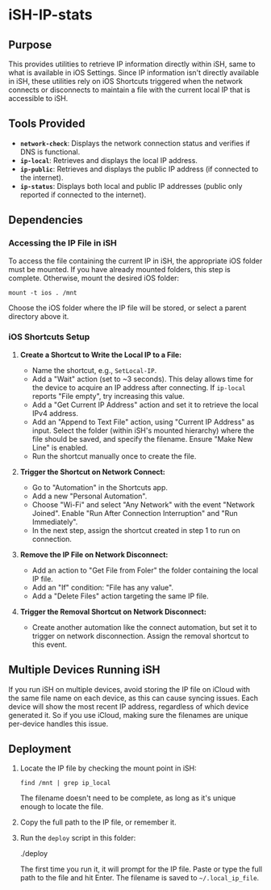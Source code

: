 # iSH-IP-stats

## Purpose

This provides utilities to retrieve IP information directly within iSH, same to what is available in iOS Settings. Since IP information isn't directly available in iSH, these utilities rely on iOS Shortcuts triggered when the network connects or disconnects to maintain a file with the current local IP that is accessible to iSH.

## Tools Provided

- **`network-check`**: Displays the network connection status and verifies if DNS is functional.
- **`ip-local`**: Retrieves and displays the local IP address.
- **`ip-public`**: Retrieves and displays the public IP address (if connected to the internet).
- **`ip-status`**: Displays both local and public IP addresses (public only reported if connected to the internet).

## Dependencies

### Accessing the IP File in iSH

To access the file containing the current IP in iSH, the appropriate iOS folder must be mounted. If you have already mounted folders, this step is complete. Otherwise, mount the desired iOS folder:

    mount -t ios . /mnt

Choose the iOS folder where the IP file will be stored, or select a parent directory above it.

### iOS Shortcuts Setup

1. **Create a Shortcut to Write the Local IP to a File:**
   - Name the shortcut, e.g., `SetLocal-IP`.
   - Add a "Wait" action (set to ~3 seconds). This delay allows time for the device to acquire an IP address after connecting. If `ip-local` reports "File empty", try increasing this value.
   - Add a "Get Current IP Address" action and set it to retrieve the local IPv4 address.
   - Add an "Append to Text File" action, using "Current IP Address" as input. Select the folder (within iSH's mounted hierarchy) where the file should be saved, and specify the filename. Ensure "Make New Line" is enabled.
   - Run the shortcut manually once to create the file.

2. **Trigger the Shortcut on Network Connect:**
   - Go to "Automation" in the Shortcuts app.
   - Add a new "Personal Automation".
   - Choose "Wi-Fi" and select "Any Network" with the event "Network Joined". Enable "Run After Connection Interruption" and "Run Immediately".
   - In the next step, assign the shortcut created in step 1 to run on connection.

3. **Remove the IP File on Network Disconnect:**
   - Add an action to "Get File from Foler" the folder containing the local IP file.
   - Add an "If" condition: "File has any value".
   - Add a "Delete Files" action targeting the same IP file.

4. **Trigger the Removal Shortcut on Network Disconnect:**
   - Create another automation like the connect automation, but set it to trigger on network disconnection. Assign the removal shortcut to this event.

## Multiple Devices Running iSH

If you run iSH on multiple devices, avoid storing the IP file on iCloud with the same file name on each device, as this can cause syncing issues. Each device will show the most recent IP address, regardless of which device generated it. So if you use iCloud, making sure the filenames are unique per-device handles this issue.

## Deployment

1. Locate the IP file by checking the mount point in iSH:

    `find /mnt | grep ip_local`

   The filename doesn't need to be complete, as long as it's unique enough to locate the file.

1. Copy the full path to the IP file, or remember it.

1. Run the `deploy` script in this folder:

    ./deploy

   The first time you run it, it will prompt for the IP file. Paste or type the full path to the file and hit Enter. The filename is saved to `~/.local_ip_file`.
